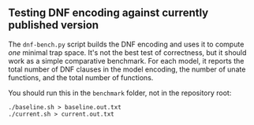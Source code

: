 ## Testing DNF encoding against currently published version

The `dnf-bench.py` script builds the DNF encoding and uses it to compute *one* minimal
trap space. It's not the best test of correctness, but it should work as a simple
comparative benchmark. For each model, it reports the total number of DNF clauses
in the model encoding, the number of unate functions, and the total number of functions.

You should run this in the `benchmark` folder, not in the repository root:

```
./baseline.sh > baseline.out.txt
./current.sh > current.out.txt
```
